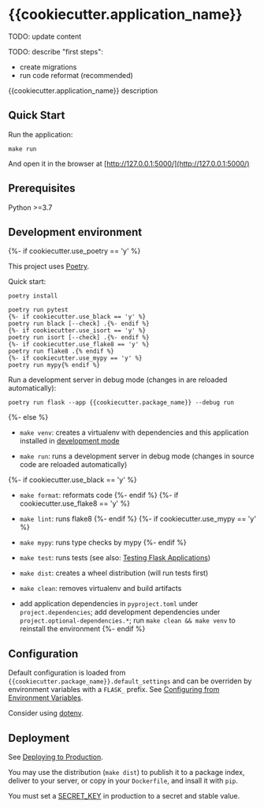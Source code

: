 # {{cookiecutter.application_name}}

TODO: update content

TODO: describe "first steps":

 - create migrations
 - run code reformat (recommended)

{{cookiecutter.application_name}} description

## Quick Start

Run the application:

    make run

And open it in the browser at [http://127.0.0.1:5000/](http://127.0.0.1:5000/)

## Prerequisites

Python >=3.7

## Development environment
{%- if cookiecutter.use_poetry == 'y' %}

This project uses [Poetry](https://python-poetry.org/docs/).

Quick start:

    poetry install

    poetry run pytest
    {%- if cookiecutter.use_black == 'y' %}
    poetry run black [--check] .{%- endif %}
    {%- if cookiecutter.use_isort == 'y' %}
    poetry run isort [--check] .{%- endif %}
    {%- if cookiecutter.use_flake8 == 'y' %}
    poetry run flake8 .{% endif %}
    {%- if cookiecutter.use_mypy == 'y' %}
    poetry run mypy{% endif %}

Run a development server in debug mode (changes in are reloaded automatically):

    poetry run flask --app {{cookiecutter.package_name}} --debug run
{%- else %}

 - `make venv`: creates a virtualenv with dependencies and this application
   installed in [development mode](http://setuptools.readthedocs.io/en/latest/setuptools.html#development-mode)

 - `make run`: runs a development server in debug mode (changes in source code
   are reloaded automatically)

{%- if cookiecutter.use_black == 'y' %}

 - `make format`: reformats code
{%- endif %}
{%- if cookiecutter.use_flake8 == 'y' %}

 - `make lint`: runs flake8
{%- endif %}
{%- if cookiecutter.use_mypy == 'y' %}

 - `make mypy`: runs type checks by mypy
{%- endif %}

 - `make test`: runs tests (see also: [Testing Flask Applications](https://flask.palletsprojects.com/en/3.0.x/testing/))

 - `make dist`: creates a wheel distribution (will run tests first)

 - `make clean`: removes virtualenv and build artifacts

 - add application dependencies in `pyproject.toml` under `project.dependencies`;
   add development dependencies under `project.optional-dependencies.*`; run
   `make clean && make venv` to reinstall the environment
{%- endif %}

## Configuration

Default configuration is loaded from `{{cookiecutter.package_name}}.default_settings` and can be
overriden by environment variables with a `FLASK_` prefix. See
[Configuring from Environment Variables](https://flask.palletsprojects.com/en/3.0.x/config/#configuring-from-environment-variables).

Consider using
[dotenv](https://flask.palletsprojects.com/en/3.0.x/cli/#environment-variables-from-dotenv).

## Deployment

See [Deploying to Production](https://flask.palletsprojects.com/en/3.0.x/deploying/).

You may use the distribution (`make dist`) to publish it to a package index,
deliver to your server, or copy in your `Dockerfile`, and insall it with `pip`.

You must set a
[SECRET_KEY](https://flask.palletsprojects.com/en/3.0.x/tutorial/deploy/#configure-the-secret-key)
in production to a secret and stable value.

